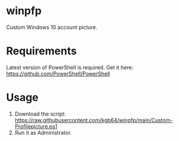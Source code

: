 # winpfp
Custom Windows 10 account picture.
# Requirements
Latest version of PowerShell is required.
Get it here: https://github.com/PowerShell/PowerShell
# Usage
1. Download the script: https://raw.githubusercontent.com/kgb64/winpfp/main/Custom-Profilepicture.ps1
2. Run it as Administrator.
